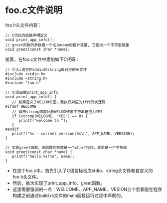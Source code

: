 # foo.c文件说明

foo.h头文件内容：

```clang
// C代码的函数声明定义
void print_app_info();
// greet函数的参数是一个名为name的指针变量, 它指向一个字符型常量
void greet(const char *name);
```

接着，在foo.c文件中添加如下C代码：

```clang
// 引入c语言的stdio和string库对应的头文件
#include <stdio.h>
#include <string.h>
#include "foo.h"

// 实现函数print_app_info
void print_app_info() {
   // 如果定义了WELCOME宏，就执行对应的if代码块逻辑
#ifdef WELCOME
   // 调用strcmp函数比较WELCOME宏字符串是否为YES
   if (strcmp(WELCOME, "YES") == 0) {
      printf("welcome to ");
   }
#endif
   printf("%s - current version:%s\n", APP_NAME, VERSION);
}

// 实现greet函数，该函数的参数是一个char*指针，本质是一个字符串
void greet(const char *name) {
   printf("hello,%s!\n", name);
}
```

- 在这个foo.c中，首先引入了C语言标准库stdio、string头文件和自定义的foo.h头文件。
- 然后，依次实现了print_app_info、greet函数。
- 这里需要强调的一点：WELCOME、APP_NAME、VESION三个宏都是在程序构建之前通过build.rs文件的main函数运行过程中声明的。
